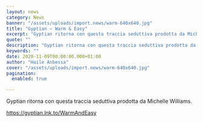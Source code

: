 ```yaml
---
layout: news
category: News
banner: "/assets/uploads/import.news/warm-640x640.jpg"
title: "Gyptian – Warm & Easy"
excerpt: "Gyptian ritorna con questa traccia seduttiva prodotta da Michelle Williams. https://gyptian.lnk.to/WarmAndEasy"
quote: ""
description: "Gyptian ritorna con questa traccia seduttiva prodotta da Michelle Williams. https://gyptian.lnk.to/WarmAndEasy"
keywords: ""
date: 2020-11-09T00:00:00.000+01:00
author: "Haile Anbessa"
cover: "/assets/uploads/import.news/warm-640x640.jpg"
pagination:
  enabled: true

---
```


Gyptian ritorna con questa traccia seduttiva prodotta da Michelle Williams.

https://gyptian.lnk.to/WarmAndEasy